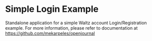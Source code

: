# Simple Login Example

Standalone application for a simple Waltz account Login/Registration
example. For more information, please refer to documentation at
https://github.com/mekarpeles/openjournal
